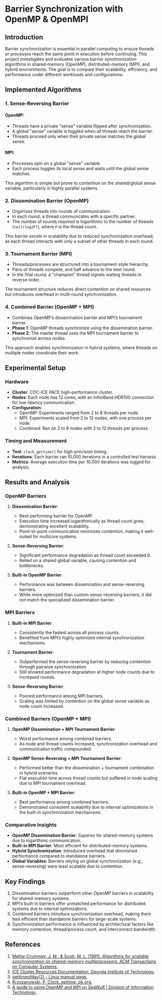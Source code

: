 # Barrier Synchronization with OpenMP & OpenMPI

## Introduction
Barrier synchronization is essential in parallel computing to ensure threads or processes reach the same point in execution before continuing. This project investigates and evaluates various barrier synchronization algorithms in shared-memory (OpenMP), distributed-memory (MPI), and hybrid environments. The goal is to compare their scalability, efficiency, and performance under different workloads and configurations.

## Implemented Algorithms

### 1. Sense-Reversing Barrier
#### OpenMP:
- Threads have a private "sense" variable flipped after synchronization.
- A global "sense" variable is toggled when all threads reach the barrier.
- Threads proceed only when their private sense matches the global sense.

#### MPI:
- Processes spin on a global "sense" variable.
- Each process toggles its local sense and waits until the global sense matches.

This algorithm is simple but prone to contention on the shared/global sense variable, particularly in highly parallel systems.

### 2. Dissemination Barrier (OpenMP)
- Organizes threads into rounds of communication.
- In each round, a thread communicates with a specific partner.
- The number of rounds required is logarithmic to the number of threads (`ceil(log2P)`), where `P` is the thread count.

This barrier excels in scalability due to reduced synchronization overhead, as each thread interacts with only a subset of other threads in each round.

### 3. Tournament Barrier (MPI)
- Threads/processes are structured into a tournament-style hierarchy.
- Pairs of threads compete, and half advance to the next round.
- In the final round, a "champion" thread signals waiting threads in reverse order.

The tournament structure reduces direct contention on shared resources but introduces overhead in multi-round synchronization.

### 4. Combined Barrier (OpenMP + MPI)
- Combines OpenMP’s dissemination barrier and MPI’s tournament barrier.
- **Phase 1**: OpenMP threads synchronize using the dissemination barrier.
- **Phase 2**: The master thread uses the MPI tournament barrier to synchronize across nodes.

This approach enables synchronization in hybrid systems, where threads on multiple nodes coordinate their work.

## Experimental Setup

### Hardware
- **Cluster**: COC-ICE PACE high-performance cluster.
- **Nodes**: Each node has 12 cores, with an InfiniBand HDR100 connection for low-latency communication.
- **Configuration**:
  - OpenMP: Experiments ranged from 2 to 8 threads per node.
  - MPI: Experiments scaled from 2 to 12 nodes, with one process per node.
  - Combined: Ran on 2 to 8 nodes with 2 to 12 threads per process.

### Timing and Measurement
- **Tool**: `clock_gettime()` for high-precision timing.
- **Iterations**: Each barrier ran 10,000 iterations in a controlled test harness.
- **Metrics**: Average execution time per 10,000 iterations was logged for analysis.

## Results and Analysis

### OpenMP Barriers
1. **Dissemination Barrier**:
   - Best-performing barrier for OpenMP.
   - Execution time increased logarithmically as thread count grew, demonstrating excellent scalability.
   - Point-to-point communication minimizes contention, making it well-suited for multicore systems.

2. **Sense-Reversing Barrier**:
   - Significant performance degradation as thread count exceeded 6.
   - Relied on a shared global variable, causing contention and bottlenecks.

3. **Built-in OpenMP Barrier**:
   - Performance was between dissemination and sense-reversing barriers.
   - While more optimized than custom sense-reversing barriers, it did not match the specialized dissemination barrier.

### MPI Barriers
1. **Built-in MPI Barrier**:
   - Consistently the fastest across all process counts.
   - Benefited from MPI’s highly optimized internal synchronization mechanisms.

2. **Tournament Barrier**:
   - Outperformed the sense-reversing barrier by reducing contention through pairwise synchronization.
   - Still showed performance degradation at higher node counts due to increased rounds.

3. **Sense-Reversing Barrier**:
   - Poorest performance among MPI barriers.
   - Scaling was limited by contention on the global sense variable as node count increased.

### Combined Barriers (OpenMP + MPI)
1. **OpenMP Dissemination + MPI Tournament Barrier**:
   - Worst performance among combined barriers.
   - As node and thread counts increased, synchronization overhead and communication traffic compounded.

2. **OpenMP Sense-Reversing + MPI Tournament Barrier**:
   - Performed better than the dissemination + tournament combination in hybrid scenarios.
   - Flat execution time across thread counts but suffered in node scaling due to MPI tournament overhead.

3. **Built-in OpenMP + MPI Barrier**:
   - Best performance among combined barriers.
   - Demonstrated consistent scalability due to internal optimizations in the built-in synchronization mechanisms.

### Comparative Insights
- **OpenMP Dissemination Barrier**: Superior for shared-memory systems due to logarithmic communication.
- **Built-in MPI Barrier**: Most efficient for distributed-memory systems.
- **Hybrid Synchronization**: Introduced overhead that diminished performance compared to standalone barriers.
- **Global Variables**: Barriers relying on global synchronization (e.g., sense-reversing) were least scalable due to contention.

## Key Findings
1. Dissemination barriers outperform other OpenMP barriers in scalability for shared-memory systems.
2. MPI’s built-in barriers offer unmatched performance for distributed systems due to internal optimizations.
3. Combined barriers introduce synchronization overhead, making them less efficient than standalone barriers for large-scale systems.
4. Synchronization performance is influenced by architectural factors like memory contention, thread/process count, and interconnect bandwidth.

## References
1. [Mellor-Crummey, J. M., & Scott, M. L. (1991). *Algorithms for scalable synchronization on shared-memory multiprocessors*. ACM Transactions on Computer Systems.](https://doi.org/10.1145/103727.103729)
2. [ICE Cluster Resources Documentation, Georgia Institute of Technology.](https://gatech.service-now.com/home?id=kb_article_view&sysparm_article=KB0042095)
3. [gettimeofday(2) - Linux manual page.](https://man7.org/linux/man-pages/man2/gettimeofday.2.html)
4. [Krzyzanowski, P. Clock_gettime. pk.org.](https://people.cs.rutgers.edu/~pxk/416/notes/c-tutorials/gettime.html)
5. [A guide to using OpenMP and MPI on SeaWulf | Division of Information Technology.](https://it.stonybrook.edu/help/kb/a-guide-to-using-openmp-and-mpi-on-seawulf)
